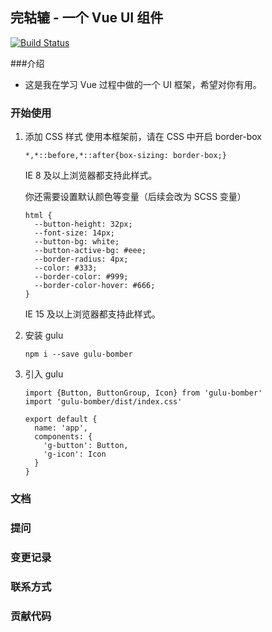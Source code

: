 ## 完轱辘 - 一个 Vue UI 组件
[![Build Status](https://travis-ci.org/bomber063/DIY-UI-frame-by-Vue-for-all.svg?branch=master)](https://travis-ci.org/bomber063/DIY-UI-frame-by-Vue-for-all)

###介绍
* 这是我在学习 Vue 过程中做的一个 UI 框架，希望对你有用。

### 开始使用
1. 添加 CSS 样式 使用本框架前，请在 CSS 中开启 border-box
    ```
    *,*::before,*::after{box-sizing: border-box;}
    ```
    IE 8 及以上浏览器都支持此样式。
    
    你还需要设置默认颜色等变量（后续会改为 SCSS 变量）
    ```
    html {
      --button-height: 32px;
      --font-size: 14px;
      --button-bg: white;
      --button-active-bg: #eee;
      --border-radius: 4px;
      --color: #333;
      --border-color: #999;
      --border-color-hover: #666;
    }
    ```
    IE 15 及以上浏览器都支持此样式。
2. 安装 gulu
    ```
    npm i --save gulu-bomber
    ```
3. 引入 gulu
    ```
    import {Button, ButtonGroup, Icon} from 'gulu-bomber'
    import 'gulu-bomber/dist/index.css'
    
    export default {
      name: 'app',
      components: {
        'g-button': Button,
        'g-icon': Icon
      }
    }
    ```
### 文档
### 提问
### 变更记录
### 联系方式
### 贡献代码



